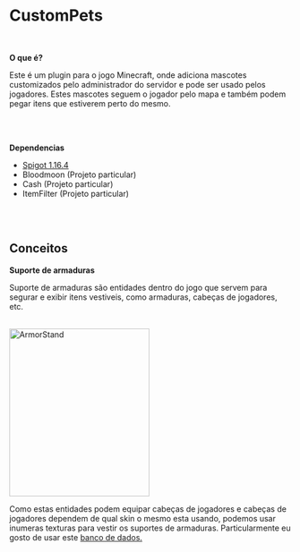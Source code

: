 <h1>
<strong>CustomPets</strong>
</h1>

</br>


<p><b> O que é? </b></p>
  <p>Este é um plugin para o jogo Minecraft, onde adiciona mascotes customizados pelo administrador do servidor e pode ser usado pelos jogadores. Estes mascotes seguem o jogador pelo mapa e também podem pegar itens que estiverem perto do mesmo.</p>

</br></br>

<p><b> Dependencias </b></p>

  <ul>
    <li><a href="https://www.spigotmc.org/wiki/buildtools/" target="_blank">Spigot 1.16.4</a></li>
    <li>Bloodmoon (Projeto particular)</li>
    <li>Cash (Projeto particular)</li>
    <li>ItemFilter (Projeto particular)</li>
  </ul>


</br></br>

<h2>
<strong>Conceitos</strong>
</h2>


  <p><b> Suporte de armaduras </b></p>
    <p>Suporte de armaduras são entidades dentro do jogo que servem para segurar e exibir itens vestiveis, como armaduras, cabeças de jogadores, etc.</p>
    </br>

   <img width="250px" height="300px" src="https://i.imgur.com/Qic2HXw.jpg" alt="ArmorStand"> 
    </br>
    <p>Como estas entidades podem equipar cabeças de jogadores e cabeças de jogadores dependem de qual skin o mesmo esta usando, podemos usar inumeras texturas para vestir os suportes de armaduras. Particularmente eu gosto de usar este <a href="https://minecraft-heads.com/custom-heads/head-database" target="_blank">banco de dados.</a></p>
    
    
    
    
    
    
    
    

